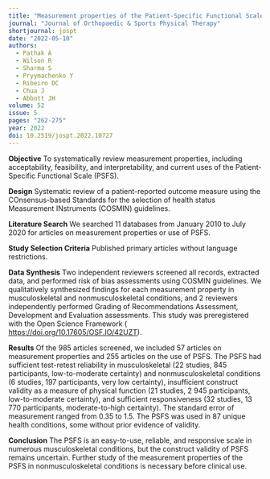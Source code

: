 ```yaml
---
title: "Measurement properties of the Patient-Specific Functional Scale and its current uses: An updated systematic review of 57 studies using COSMIN guidelines"
journal: "Journal of Orthopaedic & Sports Physical Therapy"
shortjournal: jospt
date: "2022-05-10"
authors:
  - Pathak A
  - Wilson R
  - Sharma S
  - Pryymachenko Y
  - Ribeiro DC
  - Chua J
  - Abbott JH
volume: 52
issue: 5
pages: "262-275"
year: 2022
doi: 10.2519/jospt.2022.10727
---
```


**Objective**
To systematically review measurement properties, including acceptability, feasibility, and interpretability, and current uses of the Patient-Specific Functional Scale (PSFS).

**Design**
Systematic review of a patient-reported outcome measure using the COnsensus-based Standards for the selection of health status Measurement INstruments (COSMIN) guidelines.

**Literature Search**
We searched 11 databases from January 2010 to July 2020 for articles on measurement properties or use of PSFS.

**Study Selection Criteria**
Published primary articles without language restrictions.

**Data Synthesis**
Two independent reviewers screened all records, extracted data, and performed risk of bias assessments using COSMIN guidelines. We qualitatively synthesized findings for each measurement property in musculoskeletal and nonmusculoskeletal conditions, and 2 reviewers independently performed Grading of Recommendations Assessment, Development and Evaluation assessments. This study was preregistered with the Open Science Framework ( https://doi.org/10.17605/OSF.IO/42UZT).

**Results**
Of the 985 articles screened, we included 57 articles on measurement properties and 255 articles on the use of PSFS. The PSFS had sufficient test-retest reliability in musculoskeletal (22 studies, 845 participants, low-to-moderate certainty) and nonmusculoskeletal conditions (6 studies, 197 participants, very low certainty), insufficient construct validity as a measure of physical function (21 studies, 2 945 participants, low-to-moderate certainty), and sufficient responsiveness (32 studies, 13 770 participants, moderate-to-high certainty). The standard error of measurement ranged from 0.35 to 1.5. The PSFS was used in 87 unique health conditions, some without prior evidence of validity.

**Conclusion**
The PSFS is an easy-to-use, reliable, and responsive scale in numerous musculoskeletal conditions, but the construct validity of PSFS remains uncertain. Further study of the measurement properties of the PSFS in nonmusculoskeletal conditions is necessary before clinical use.
